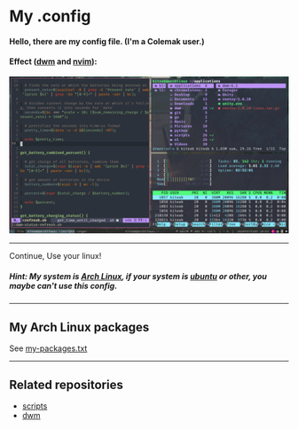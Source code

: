 # My .config

#### Hello, there are my config file. (I'm a Colemak user.)

#### Effect ([dwm](https://github.com/KiteAB/dwm) and [nvim](https://github.com/KiteAB/nvim)):

![](./screenshots/1.png)

---

Continue, Use your linux!

##### Hint: My system is [Arch Linux](https://www.archlinux.org), if your system is [ubuntu](https://www.ubuntu.com) or other, you maybe can't use this config.

---

## My Arch Linux packages

See [my-packages.txt](my-packages.txt)

---

## Related repositories

- [scripts](https://github.com/KiteAB/scripts)
- [dwm](https://github.com/KiteAB/dwm)
